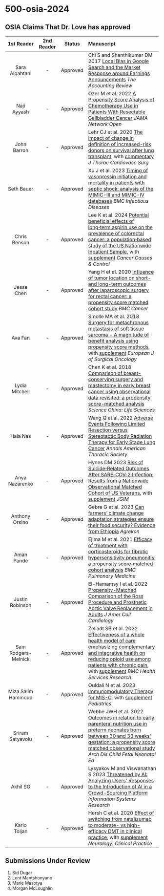 # 500-osia-2024

## OSIA Claims That Dr. Love has approved 

1st Reader | 2nd Reader | Status |  Manuscript 
:-----------: | :-----------: | :-----: |:-----------------------------------------------------------------------
Sara Alqahtani | - | Approved | Chi S and Shanthikumar DM 2017 [Local Bias in Google Search and the Market Response around Earnings Announcements](pdf/Chi_2017.pdf) *The Accounting Review*
Naji Ayyash | - | Approved | Ozer M et al. 2022 [A Propensity Score Analysis of Chemotherapy Use in Patients With Resectable Gallbladder Cancer](pdf/Ozer_2022.pdf) *JAMA Network Open*
John Barron | - | Approved | Lehr CJ et al. 2020 [The impact of change in definition of increased-risk donors on survival after lung transplant](pdf/Lehr_2020.pdf), with [commentary](pdf/Lehr_2020_commentary.pdf) *J Thorac Cardiovasc Surg*
Seth Bauer | - | Approved | Xu J et al. 2023 [Timing of vasopressin initiation and mortality in patients with septic shock: analysis of the MIMIC-III and MIMIC-IV databases](pdf/Xu_2023.pdf) *BMC Infectious Diseases*
Chris Benson | - | Approved | Lee K et al. 2024 [Potential beneficial effects of long‑term aspirin use on the prevalence of colorectal cancer: a population‑based study of the US Nationwide Inpatient Sample](pdf/Lee_2024.pdf), with [supplement](pdf/Lee_2024_supplement.pdf) *Cancer Causes & Control*
Jesse Chen | - | Approved | Yang H et al. 2020 [Influence of tumor location on short- and long-term outcomes after laparoscopic surgery for rectal cancer: a propensity score matched cohort study](pdf/Yang_2020.pdf) *BMC Cancer*
Ava Fan | - | Approved | Smolle MA et al. 2018 [Surgery for metachronous metastasis of soft tissue sarcoma - A magnitude of benefit analysis using propensity score methods](pdf/Smolle_2018.pdf), with [supplement](pdf/Smolle_2018_supplement.pdf) *European J of Surgical Oncology*
Lydia Mitchell | - | Approved | Chen K et al. 2018 [Comparison of breast-conserving surgery and mastectomy in early breast cancer using observational data revisited: a propensity score-matched analysis](pdf/Chen_2018.pdf) *Science China: Life Sciences*
Hala Nas | - | Approved | Wang Q et al. 2022 [Adverse Events Following Limited Resection versus Stereotactic Body Radiation Therapy for Early Stage Lung Cancer](pdf/Wang_2022.pdf) *Annals American Thoracic Society*
Anya Nazarenko | - | Approved | Hynes DM 2023 [Risk of Suicide‑Related Outcomes After SARS‑COV‑2 Infection: Results from a Nationwide Observational Matched Cohort of US Veterans](pdf/Hynes_2023.pdf), with [supplement](pdf/Hynes_2023_supplement.pdf) *JGIM*
Anthony Orsino | - | Approved | Gebre G et al. 2023 [Can farmers’ climate change adaptation strategies ensure their food security? Evidence from Ethiopia](pdf/Gebre_2023.pdf) *Agrekon*
Aman Pande | - | Approved | Ejima M et al. 2021 [Efficacy of treatment with corticosteroids for fibrotic hypersensitivity pneumonitis: a propensity score‑matched cohort analysis](pdf/Ejima_2021.pdf) *BMC Pulmonary Medicine*
Justin Robinson | - | Approved | El-Hamamsy I et al. 2022 [Propensity-Matched Comparison of the Ross Procedure and Prosthetic Aortic Valve Replacement in Adults](pdf/El-Hamamsy_2022.pdf) *J Amer Coll Cardiology*
Sam Rodgers-Melnick | - | Approved | Zeliadt SB et al. 2022 [Effectiveness of a whole health model of care emphasizing complementary and integrative health on reducing opioid use among patients with chronic pain](pdf/Zeliadt_2022.pdf), with [supplement](pdf/Zeliadt_2022_supplement.pdf) *BMC Health Services Research*
Miza Salim Hammoud | - | Approved | Ouldali N et al. 2023 [Immunomodulatory Therapy for MIS-C](pdf/Ouldali_2023.pdf), with [supplement](pdf/Ouldali_2023_supplement.pdf) *Pediatrics*
Sriram Satyavolu | - | Approved | Webbe JWH et al. 2022 [Outcomes in relation to early parenteral nutrition use in preterm neonates born between 30 and 33 weeks' gestation: a propensity score matched observational study](pdf/Webbe_2022.pdf) *Arch Dis Child Fetal Neonatal Ed*
Akhil SG | - | Approved | Lysyakov M and Viswanathan S 2023 [Threatened by AI: Analyzing Users' Responses to the Introduction of AI in a Crowd-Sourcing Platform](pdf/Lysyakov_2023.pdf) *Information Systems Research*
Karlo Toljan | - | Approved | Hersh C et al. 2020 [Effect of switching from natalizumab to moderate- vs high-efficacy DMT in clinical practice](pdf/Hersh_2020.pdf), with [supplement](pdf/Hersh_2020_supplement.pdf) *Neurology: Clinical Practice*

## Submissions Under Review

1. Sid Dugar
2. Lent Mantshonyane
3. Marie Masotya
4. Morgan McLoughlin

